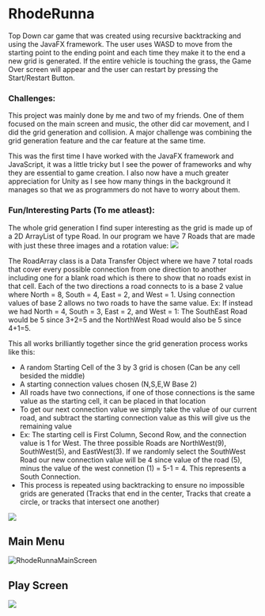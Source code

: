 # RhodeRunna
Top Down car game that was created using recursive backtracking and using the JavaFX framework. The user uses WASD to move from the starting point to the ending point and each time they make it to the end a new grid is generated. If the entire vehicle is touching the grass, the Game Over screen will appear and the user can restart by pressing the Start/Restart Button.

### Challenges:
This project was mainly done by me and two of my friends. One of them focused on the main screen and music, the other did car movement, and I did the grid generation and collision. A major challenge was combining the grid generation feature and the car feature at the same time. 

This was the first time I have worked with the JavaFX framework and JavaScript, it was a little tricky but I see the power of frameworks and why they are essential to game creation. I also now have a much greater appreciation for Unity as I see how many things in the background it manages so that we as programmers do not have to worry about them. 

### Fun/Interesting Parts (To me atleast):
The whole grid generation I find super interesting as the grid is made up of a 2D ArrayList of type Road. In our program we have 7 Roads that are made with just these three images and a rotation value:
![](https://cdn.discordapp.com/attachments/768196064276119582/1106240333282558013/image.png)

The RoadArray class is a Data Transfer Object where we have 7 total roads that cover every possible connection from one direction to another including one for a blank road which is there to show that no roads exist in that cell. Each of the two directions a road connects to is a base 2 value where North = 8, South = 4, East = 2, and West = 1. Using connection values of base 2 allows no two roads to have the same value. Ex: If instead we had North = 4, South = 3, East = 2, and West = 1:  The SouthEast Road would be 5 since 3+2=5 and the NorthWest Road would also be 5 since 4+1=5.

This all works brilliantly together since the grid generation process works like this:
- A random Starting Cell of the 3 by 3 grid is chosen (Can be any cell besided the middle)
- A starting connection values chosen (N,S,E,W Base 2) 
- All roads have two connections, if one of those connections is the same value as the starting cell, it can be placed in that location
- To get our next connection value we simply take the value of our current road, and subtract the starting connection value as this will give us the remaining value
- Ex: The starting cell is First Column, Second Row, and the connection value is 1 for West.  The three possible Roads are NorthWest(9), SouthWest(5), and EastWest(3). If we randomly select the SouthWest Road our new connection value will be 4 since value of the road (5), minus the value of the west connetion (1) = 5-1 = 4. This represents a South Connection.
- This process is repeated using backtracking to ensure no impossible grids are generated (Tracks that end in the center, Tracks that create a circle, or tracks that intersect one another)

![](https://cdn.discordapp.com/attachments/768196064276119582/1106239551170691113/image.png)

## Main Menu
![RhodeRunnaMainScreen](https://github.com/cyrcaleb/RhodeRunna/assets/90429575/c8c66acb-2c7c-4fa4-8aff-3c53cca1d355)


## Play Screen
![](https://cdn.discordapp.com/attachments/768196064276119582/1106235333395361933/image.png)
